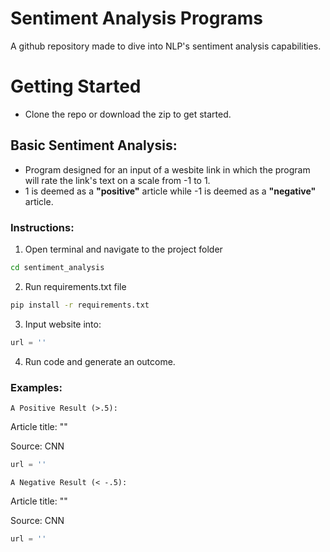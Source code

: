 # Sentiment Analysis Programs
A github repository made to dive into NLP's sentiment analysis capabilities.

# Getting Started
- Clone the repo or download the zip to get started.

## Basic Sentiment Analysis:
- Program designed for an input of a wesbite link in which the program will rate the link's text on a scale from -1 to 1. 
- 1 is deemed as a **"positive"** article while -1 is deemed as a **"negative"** article.

### Instructions:
1. Open terminal and navigate to the project folder
```zsh
cd sentiment_analysis
```
2. Run requirements.txt file
```zsh
pip install -r requirements.txt
```
3. Input website into:
```python
url = ''
```
4. Run code and generate an outcome.

### Examples:


`A Positive Result (>.5):`

Article title: ""

Source: CNN

```python
url = ''
```


`A Negative Result (< -.5):`

Article title: ""

Source: CNN

```python
url = ''
```
